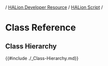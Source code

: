 / [HALion Developer Resource](../../HALion-Developer-Resource.md) / [HALion Script](./HALion-Script.md) /

# Class Reference

## Class Hierarchy

{{#include ./_Class-Hierarchy.md}}